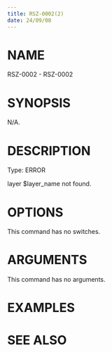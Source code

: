 ```yaml
---
title: RSZ-0002(2)
date: 24/09/08
---
```


# NAME

RSZ-0002 - RSZ-0002

# SYNOPSIS

N/A.

# DESCRIPTION

Type: ERROR

layer $layer_name not found.

# OPTIONS

This command has no switches.

# ARGUMENTS

This command has no arguments.

# EXAMPLES

# SEE ALSO
